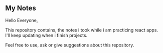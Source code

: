 ## My Notes

Hello Everyone,

This repository contains, the notes i took while i am practicing react apps. I'll keep updating when i finish projects.

Feel free to use, ask or give suggestions about this repository.
